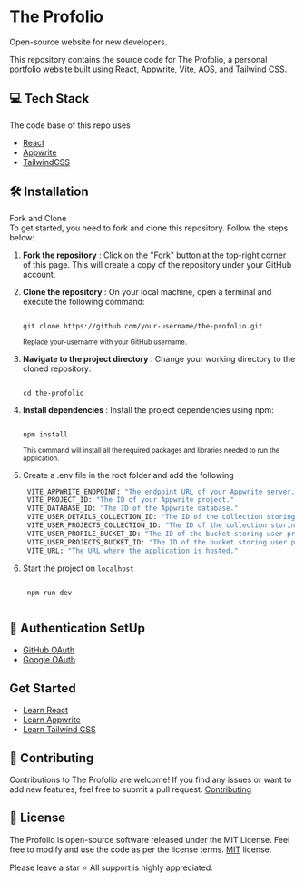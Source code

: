 # The Profolio

Open-source website for new developers.

This repository contains the source code for The Profolio, a personal portfolio website built using React, Appwrite, Vite, AOS, and Tailwind CSS.

## 💻 Tech Stack

The code base of this repo uses

- [React](https://react.dev/)
- [Appwrite](https://appwrite.io/)
- [TailwindCSS](https://tailwindcss.com/)

## 🛠️ Installation
Fork and Clone<br>
To get started, you need to fork and clone this repository. Follow the steps below:

1. **Fork the repository** : Click on the "Fork" button at the top-right corner of this page. This will create a copy of the repository under your GitHub account.
2. **Clone the repository** : On your local machine, open a terminal and execute the following command:

    ```

    git clone https://github.com/your-username/the-profolio.git

    ```
    <sub>Replace your-username with your GitHub username.</sub>
3. **Navigate to the project directory** : Change your working directory to the cloned repository:
    ```

    cd the-profolio

    ```
4. **Install dependencies** : Install the project dependencies using npm:
    ```

    npm install

    ```
    <sub>This command will install all the required packages and libraries needed to run the application.</sub>
5. Create a .env file in the root folder and add the following
   ```bash
    VITE_APPWRITE_ENDPOINT: "The endpoint URL of your Appwrite server."
    VITE_PROJECT_ID: "The ID of your Appwrite project."
    VITE_DATABASE_ID: "The ID of the Appwrite database."
    VITE_USER_DETAILS_COLLECTION_ID: "The ID of the collection storing user details."
    VITE_USER_PROJECTS_COLLECTION_ID: "The ID of the collection storing user projects."
    VITE_USER_PROFILE_BUCKET_ID: "The ID of the bucket storing user profile images."
    VITE_USER_PROJECTS_BUCKET_ID: "The ID of the bucket storing user project images."
    VITE_URL: "The URL where the application is hosted."
   ```
6. Start the project on `localhost`

   ```
   
    npm run dev
    
   ```
## 🔐 Authentication SetUp
- [GitHub OAuth](https://dev.to/hackmamba/how-to-add-github-authentication-to-a-nextjs-application-1nfi)
- [Google OAuth](https://www.youtube.com/watch?v=KYrOoyvycAM)

## Get Started 
- [Learn React](https://react.dev/learn) 
- [Learn Appwrite](https://appwrite.io/docs/getting-started-for-web) 
- [Learn Tailwind CSS](https://tailwindcss.com/docs/installation) 



## 🔖 Contributing
Contributions to The Profolio are welcome! If you find any issues or want to add new features, feel free to submit a pull request. [Contributing](./CONTRIBUTING.md)


## 🔑 License

The Profolio is open-source software released under the MIT License. Feel free to modify and use the code as per the license terms. [MIT](./LICENSE) license.

Please leave a star ⭐️ All support is highly appreciated.


